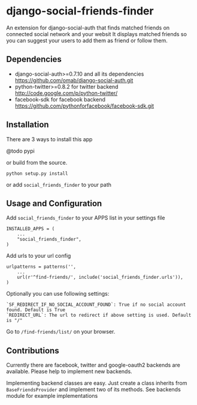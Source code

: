django-social-friends-finder
============================

An extension for django-social-auth that finds matched friends on connected social network and your websit
It displays matched friends so you can suggest your users to add them as friend or follow them. 

Dependencies
------------

  * django-social-auth>=0.7.10 and all its dependencies https://github.com/omab/django-social-auth.git
  * python-twitter>=0.8.2 for twitter backend http://code.google.com/p/python-twitter/
  * facebook-sdk for facebook backend https://github.com/pythonforfacebook/facebook-sdk.git

Installation
------------

There are 3 ways to install this app

@todo pypi

or build from the source.

    python setup.py install

or add `social_friends_finder` to your path

Usage and Configuration
-----------------------

Add `social_friends_finder` to your APPS list in your settings file

    INSTALLED_APPS = (
        ...
        "social_friends_finder",
    )

Add urls to your url config

    urlpatterns = patterns('',
        ...
        url(r'^find-friends/', include('social_friends_finder.urls')),
    )

Optionally you can use following settings:

    `SF_REDIRECT_IF_NO_SOCIAL_ACCOUNT_FOUND`: True if no social account found. Default is True
    `REDIRECT_URL`: The url to redirect if above setting is used. Default is "/"

Go to `/find-friends/list/` on your browser.

Contributions
-------------

Currently there are facebook, twitter and google-oauth2 backends are available. Please help to implement new backends.

Implementing backend classes are easy. Just create a class inherits from `BaseFriendsProvider` and implement two of its methods. 
See backends module for example implementations
